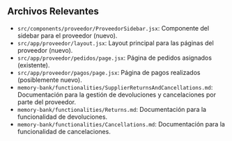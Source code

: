 ## Archivos Relevantes
- `src/components/proveedor/ProveedorSidebar.jsx`: Componente del sidebar para el proveedor (nuevo).
- `src/app/proveedor/layout.jsx`: Layout principal para las páginas del proveedor (nuevo).
- `src/app/proveedor/pedidos/page.jsx`: Página de pedidos asignados (existente).
- `src/app/proveedor/pagos/page.jsx`: Página de pagos realizados (posiblemente nuevo).
- `memory-bank/functionalities/SupplierReturnsAndCancellations.md`: Documentación para la gestión de devoluciones y cancelaciones por parte del proveedor.
- `memory-bank/functionalities/Returns.md`: Documentación para la funcionalidad de devoluciones.
- `memory-bank/functionalities/Cancellations.md`: Documentación para la funcionalidad de cancelaciones.
